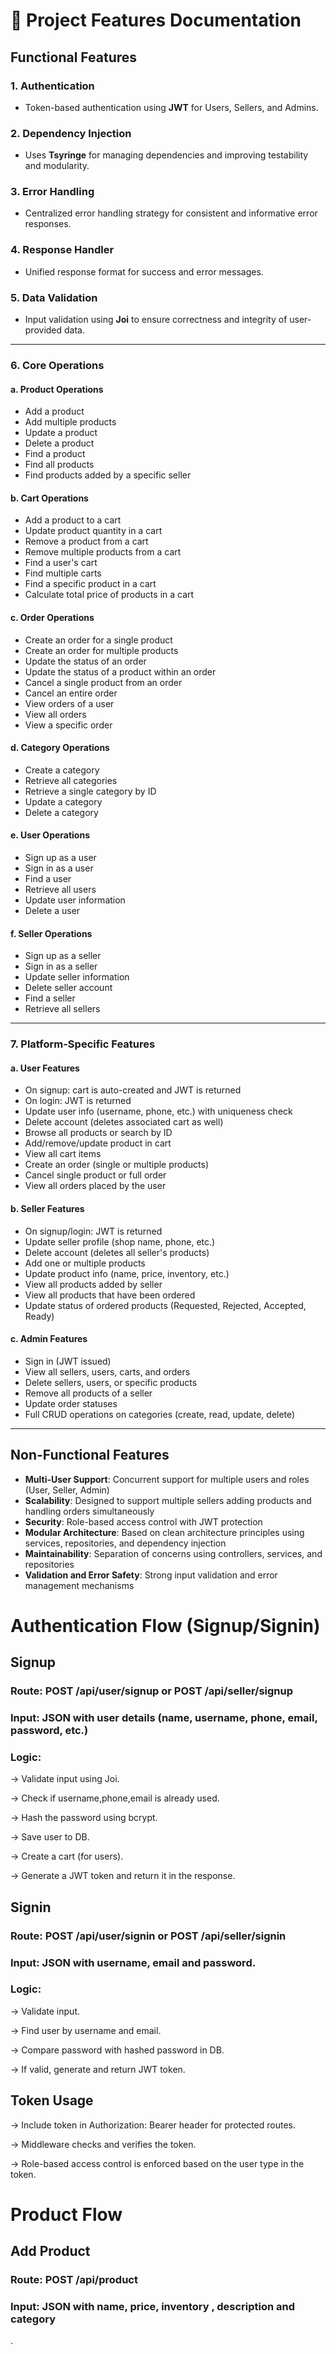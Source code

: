 # 📘 Project Features Documentation

## Functional Features

### 1. **Authentication**

- Token-based authentication using **JWT** for Users, Sellers, and Admins.

### 2. **Dependency Injection**

- Uses **Tsyringe** for managing dependencies and improving testability and modularity.

### 3. **Error Handling**

- Centralized error handling strategy for consistent and informative error responses.

### 4. **Response Handler**

- Unified response format for success and error messages.

### 5. **Data Validation**

- Input validation using **Joi** to ensure correctness and integrity of user-provided data.

---

### 6. **Core Operations**

#### a. **Product Operations**

- Add a product
- Add multiple products
- Update a product
- Delete a product
- Find a product
- Find all products
- Find products added by a specific seller

#### b. **Cart Operations**

- Add a product to a cart
- Update product quantity in a cart
- Remove a product from a cart
- Remove multiple products from a cart
- Find a user's cart
- Find multiple carts
- Find a specific product in a cart
- Calculate total price of products in a cart

#### c. **Order Operations**

- Create an order for a single product
- Create an order for multiple products
- Update the status of an order
- Update the status of a product within an order
- Cancel a single product from an order
- Cancel an entire order
- View orders of a user
- View all orders
- View a specific order

#### d. **Category Operations**

- Create a category
- Retrieve all categories
- Retrieve a single category by ID
- Update a category
- Delete a category

#### e. **User Operations**

- Sign up as a user
- Sign in as a user
- Find a user
- Retrieve all users
- Update user information
- Delete a user

#### f. **Seller Operations**

- Sign up as a seller
- Sign in as a seller
- Update seller information
- Delete seller account
- Find a seller
- Retrieve all sellers

---

### 7. **Platform-Specific Features**

#### a. **User Features**

- On signup: cart is auto-created and JWT is returned
- On login: JWT is returned
- Update user info (username, phone, etc.) with uniqueness check
- Delete account (deletes associated cart as well)
- Browse all products or search by ID
- Add/remove/update product in cart
- View all cart items
- Create an order (single or multiple products)
- Cancel single product or full order
- View all orders placed by the user

#### b. **Seller Features**

- On signup/login: JWT is returned
- Update seller profile (shop name, phone, etc.)
- Delete account (deletes all seller's products)
- Add one or multiple products
- Update product info (name, price, inventory, etc.)
- View all products added by seller
- View all products that have been ordered
- Update status of ordered products (Requested, Rejected, Accepted, Ready)

#### c. **Admin Features**

- Sign in (JWT issued)
- View all sellers, users, carts, and orders
- Delete sellers, users, or specific products
- Remove all products of a seller
- Update order statuses
- Full CRUD operations on categories (create, read, update, delete)

---

## Non-Functional Features

- **Multi-User Support**: Concurrent support for multiple users and roles (User, Seller, Admin)
- **Scalability**: Designed to support multiple sellers adding products and handling orders simultaneously
- **Security**: Role-based access control with JWT protection
- **Modular Architecture**: Based on clean architecture principles using services, repositories, and dependency injection
- **Maintainability**: Separation of concerns using controllers, services, and repositories
- **Validation and Error Safety**: Strong input validation and error management mechanisms

# Authentication Flow (Signup/Signin)

## Signup

### Route: POST /api/user/signup or POST /api/seller/signup

### Input: JSON with user details (name, username, phone, email, password, etc.)

### Logic:

-> Validate input using Joi.

-> Check if username,phone,email is already used.

-> Hash the password using bcrypt.

-> Save user to DB.

-> Create a cart (for users).

-> Generate a JWT token and return it in the response.

## Signin

### Route: POST /api/user/signin or POST /api/seller/signin

### Input: JSON with username, email and password.

### Logic:

-> Validate input.

-> Find user by username and email.

-> Compare password with hashed password in DB.

-> If valid, generate and return JWT token.

## Token Usage

-> Include token in Authorization: Bearer <token> header for protected routes.

-> Middleware checks and verifies the token.

-> Role-based access control is enforced based on the user type in the token.

# Product Flow

## Add Product

### Route: POST /api/product

### Input: JSON with name, price, inventory , description and category

.

<!-- verifytoken
authorize role

Role Based access control

data validation

response handler

timestamp

sendgrid , nodemailer , payment gateway

health, server is up bhanni message dini from routes -->
